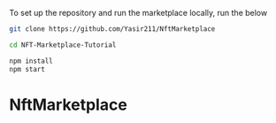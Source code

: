 To set up the repository and run the marketplace locally, run the below

```bash
git clone https://github.com/Yasir211/NftMarketplace

cd NFT-Marketplace-Tutorial

npm install
npm start
```


# NftMarketplace